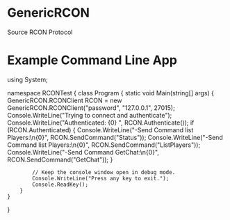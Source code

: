 # GenericRCON
Source RCON Protocol

# Example Command Line App
using System;

namespace RCONTest
{
    class Program
    {
        static void Main(string[] args)
        {
            GenericRCON.RCONClient RCON = new GenericRCON.RCONClient("password", "127.0.0.1", 27015);
            Console.WriteLine("Trying to connect and authenticate");
            Console.WriteLine("Authenticated: {0} ", RCON.Authenticate());
            if (RCON.Authenticated)
            {
                Console.WriteLine("-Send Command list Players:\n{0}", RCON.SendCommand("Status"));
                Console.WriteLine("-Send Command list Players:\n{0}", RCON.SendCommand("ListPlayers"));
                Console.WriteLine("-Send Command GetChat:\n{0}", RCON.SendCommand("GetChat"));
            }

            // Keep the console window open in debug mode.
            Console.WriteLine("Press any key to exit.");
            Console.ReadKey();
        }
    }
}
